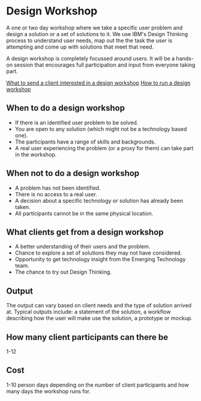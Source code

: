 # Design Workshop
A one or two day workshop where we take a specific user problem and design a solution or a set of solutions to it.  We use IBM's Design Thinking process to understand user needs, map out the the task the user is attempting and come up with solutions that meet that need.  

A design workshop is completely focussed around users.  It will be a hands-on session that encourages full participation and input from everyone taking part.

[What to send a client interested in a design workshop](external.md)
[How to run a design workshop](how-to.md)

## When to do a design workshop
* If there is an identified user problem to be solved.
* You are open to any solution (which might not be a technology based one).
* The participants have a range of skills and backgrounds.
* A real user experiencing the problem (or a proxy for them) can take part in the workshop.

## When not to do a design workshop
* A problem has not been identified.
* There is no access to a real user.
* A decision about a specific technology or solution has already been taken.
* All participants cannot be in the same physical location.

## What clients get from a design workshop
* A better understanding of their users and the problem.
* Chance to explore a set of solutions they may not have considered.
* Opportunity to get technology insight from the Emerging Technology team.
* The chance to try out Design Thinking.

## Output
The output can vary based on client needs and the type of solution arrived at. Typical outputs include: a statement of the solution, a workflow describing how the user will make use the solution, a prototype or mockup.

## How many client participants can there be
1-12

## Cost
1-10 person days depending on the number of client participants and how many days the workshop runs for.
